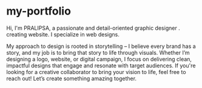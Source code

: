 # my-portfolio
Hi, I'm PRALIPSA, a passionate and detail-oriented graphic designer . creating website. I specialize in web designs.

My approach to design is rooted in storytelling – I believe every brand has a story, and my job is to bring that story to life through visuals. Whether I’m designing a logo, website, or digital campaign, I focus on delivering clean, impactful designs that engage and resonate with target audiences.
If you're looking for a creative collaborator to bring your vision to life, feel free to reach out! Let’s create something amazing together.
